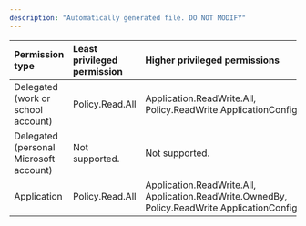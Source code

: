 ```yaml
---
description: "Automatically generated file. DO NOT MODIFY"
---
```


|Permission type|Least privileged permission|Higher privileged permissions|
|:---|:---|:---|
|Delegated (work or school account)|Policy.Read.All|Application.ReadWrite.All, Policy.ReadWrite.ApplicationConfiguration|
|Delegated (personal Microsoft account)|Not supported.|Not supported.|
|Application|Policy.Read.All|Application.ReadWrite.All, Application.ReadWrite.OwnedBy, Policy.ReadWrite.ApplicationConfiguration|

